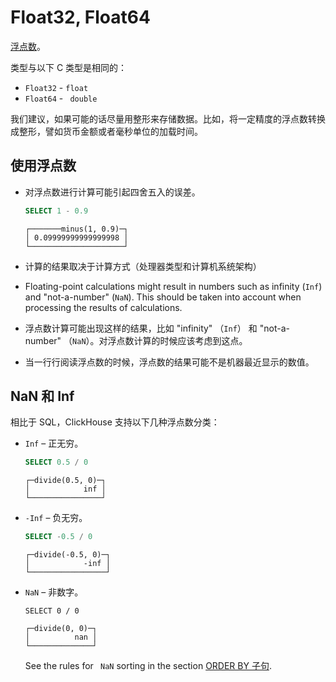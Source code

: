 # Float32, Float64

[浮点数](https://en.wikipedia.org/wiki/IEEE_754)。

类型与以下 C 类型是相同的：

- `Float32` - `float`
- `Float64`  - ` double`

我们建议，如果可能的话尽量用整形来存储数据。比如，将一定精度的浮点数转换成整形，譬如货币金额或者毫秒单位的加载时间。

## 使用浮点数

- 对浮点数进行计算可能引起四舍五入的误差。

   ```sql
   SELECT 1 - 0.9
   ```

   ```
  ┌───────minus(1, 0.9)─┐
  │ 0.09999999999999998 │
  └─────────────────────┘
   ```

- 计算的结果取决于计算方式（处理器类型和计算机系统架构）

- Floating-point calculations might result in numbers such as infinity (`Inf`) and "not-a-number" (`NaN`). This should be taken into account when processing the results of calculations.
- 浮点数计算可能出现这样的结果，比如 "infinity" （`Inf`） 和 "not-a-number" （`NaN`）。对浮点数计算的时候应该考虑到这点。

- 当一行行阅读浮点数的时候，浮点数的结果可能不是机器最近显示的数值。

## NaN 和 Inf

相比于 SQL，ClickHouse 支持以下几种浮点数分类：

- `Inf` – 正无穷。

   ```sql
   SELECT 0.5 / 0
   ```

   ```
  ┌─divide(0.5, 0)─┐
  │            inf │
  └────────────────┘
   ```
- `-Inf` – 负无穷。

   ```sql
   SELECT -0.5 / 0
   ```

   ```
  ┌─divide(-0.5, 0)─┐
  │            -inf │
  └─────────────────┘
   ```
- `NaN` – 非数字。

   ```
   SELECT 0 / 0
   ```

   ```
  ┌─divide(0, 0)─┐
  │          nan │
  └──────────────┘
   ```

   See the rules for ` NaN` sorting in the section [ORDER BY 子句](../query_language/queries.md#query_language-queries-order_by).

